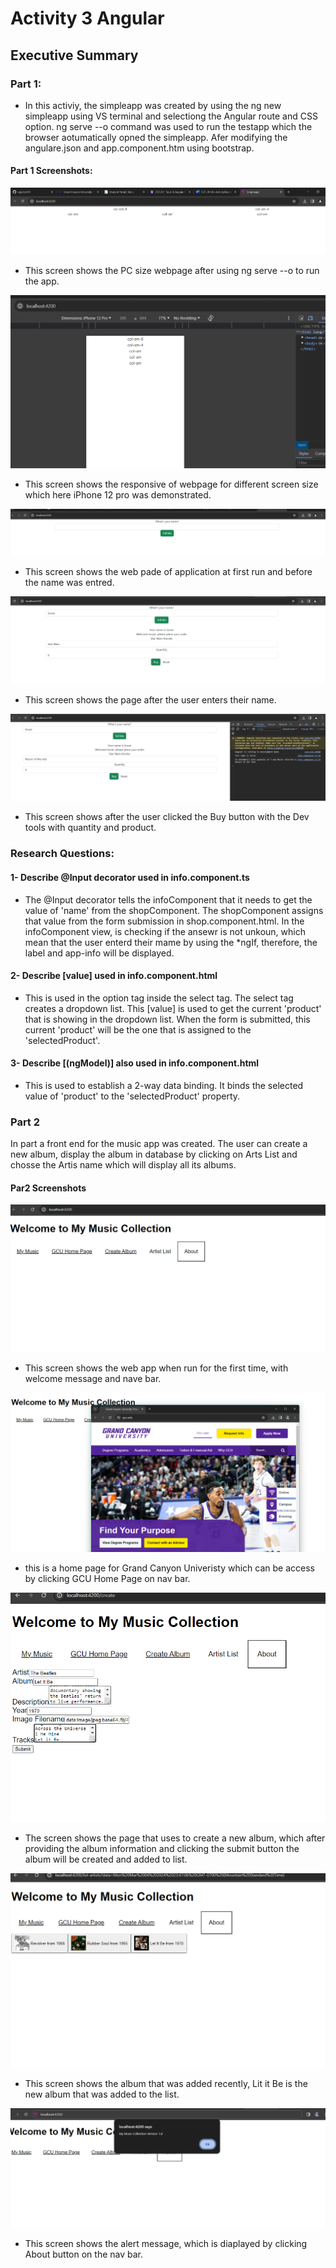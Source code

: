 # Activity 3 Angular 

## Executive Summary

### Part 1:
- In this activiy, the simpleapp was created by using the ng new simpleapp using VS terminal and selectiong the Angular route and CSS option. ng serve --o command was used to run the testapp which the browser aotumatically opned the simpleapp. Afer modifying the angulare.json and app.component.htm using bootstrap.

#### Part 1 Screenshots:

![screen1](../activity3/activity3screenshot/1.png)
- This screen shows the PC size webpage after using ng serve --o to run the app. 

![screen1](../activity3/activity3screenshot/2.png)
- This screen shows the responsive of webpage for different screen size which here iPhone 12 pro was demonstrated. 

![screen3](../activity3/activity3screenshot/3.png)
- This screen shows the web pade of application at first run and before the name was entred.

![screen4](../activity3/activity3screenshot/4.png)
- This screen shows the page after the user enters their name.

![screen5](../activity3/activity3screenshot/5.png)
- This screen shows after the user clicked the Buy button with the Dev tools with quantity and product.

### Research Questions:
#### 1- Describe @Input decorator used in info.component.ts
- The @Input decorator tells the infoComponent that it needs to get the value of 'name' from the shopComponent. The shopComponent assigns that value from the form submission in shop.component.html. In the infoComponent view, is checking if the ansewr is not unkoun, which mean that the user enterd their mame by using the *ngIf, therefore, the label and app-info will be displayed.

#### 2- Describe [value] used in info.component.html
- This is used in the option tag inside the select tag. The select tag creates a dropdown list. This [value] is used to get the current 'product' that is showing in the dropdown list. When the form is submitted, this current 'product' will be the one that is assigned to the 'selectedProduct'.

#### 3- Describe [(ngModel)] also used in info.component.html
- This is used to establish a 2-way data binding. It binds the selected value of 'product' to the 'selectedProduct' property.

### Part 2
In part a front end for the music app was created. The user can create a new album, display the album in database by clicking on Arts List and chosse the Artis name which will display all its albums.


#### Par2 Screenshots

![screen1](../activity3/activity3screenshot/m1.png)
- This screen shows the web app when run for the first time, with welcome message and nave bar.

![screen2](../activity3/activity3screenshot/m2.png)
- this is a home page for Grand Canyon Univeristy which can be access by clicking GCU Home Page on nav bar.

![screen3](../activity3/activity3screenshot/m3.png)
- The screen shows the page that uses to create a new album, which after providing the album information and clicking the submit button the album will be created and added to list.

![screen4](../activity3/activity3screenshot/m6.png)
- This screen shows the album that was added recently, Lit it Be is the new album that was added to the list.

![screen5](../activity3/activity3screenshot/m7.png)
- This screen shows the alert message, which is diaplayed by clicking About button on the nav bar.



